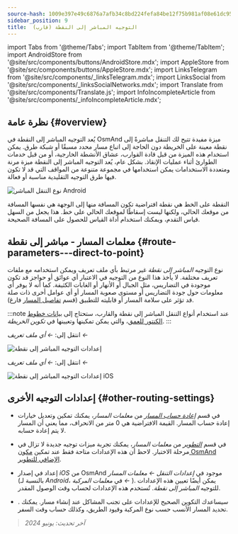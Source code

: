 ```yaml
---
source-hash: 1009e397e49c6876a7afb34c8bd224fefa84be12f75b981af08e61dc95164eaf
sidebar_position: 9
title:  التوجيه المباشر إلى النقطة (قارب)
---
```

import Tabs from '@theme/Tabs';
import TabItem from '@theme/TabItem';
import AndroidStore from '@site/src/components/buttons/AndroidStore.mdx';
import AppleStore from '@site/src/components/buttons/AppleStore.mdx';
import LinksTelegram from '@site/src/components/_linksTelegram.mdx';
import LinksSocial from '@site/src/components/_linksSocialNetworks.mdx';
import Translate from '@site/src/components/Translate.js';
import InfoIncompleteArticle from '@site/src/components/_infoIncompleteArticle.mdx';



## نظرة عامة {#overview}

يُعد التوجيه المباشر إلى النقطة في OsmAnd ميزة مفيدة تتيح لك التنقل مباشرةً إلى نقطة معينة على الخريطة دون الحاجة إلى اتباع مسار محدد مسبقًا أو شبكة طرق. يمكن استخدام هذه الميزة من قبل قادة القوارب،
عشاق الأنشطة الخارجية، أو من قبل خدمات الطوارئ أثناء عمليات الإنقاذ. بشكل عام، يُعد التوجيه المباشر إلى النقطة ميزة مرنة ومتعددة الاستخدامات يمكن استخدامها في مجموعة متنوعة من المواقف التي قد لا تكون فيها طرق التوجيه التقليدية مناسبة أو فعالة.

![نوع التنقل المباشر Android](@site/static/img/navigation/boat/direct_navigation_type_android.png)

النقطة على الخط هي نقطة افتراضية تكون المسافة منها إلى الوجهة هي نفسها المسافة من موقعك الحالي، ولكنها ليست إسقاطًا لموقعك الحالي على خط. هذا يجعل من السهل قياس التقدم، ويمكنك استخدام أداة القياس للحصول على المسافة الصحيحة.


## معلمات المسار - مباشر إلى نقطة {#route-parameters---direct-to-point}

نوع التوجيه *المباشر إلى نقطة* غير مرتبط بأي ملف تعريف ويمكن استخدامه مع ملفات تعريف مختلفة.
لا يأخذ هذا النوع من التوجيه في الاعتبار أي عوائق أو حواجز قد تكون موجودة في التضاريس، مثل الجبال أو الأنهار أو الغابات الكثيفة. كما أنه لا يوفر أي معلومات حول جودة التضاريس أو مستوى صعوبة المسار أو أي عوامل أخرى ذات صلة قد تؤثر على سلامة المسار أو قابليته للتطبيق (قسم [تفاصيل المسار](../setup/route-details.md) فارغ).

:::note
عند استخدام أنواع التنقل المباشر إلى نقطة والقارب، ستحتاج إلى [بيانات خطوط الكنتور للعمق](../../plugins/nautical-charts.md#nautical-map-style)، والتي يمكن تمكينها وتعيينها في *تكوين الخريطة*.
:::

<Tabs groupId="operating-systems" queryString="current-os">

<TabItem value="android" label="Android">

انتقل إلى: *<Translate android="true" ids="shared_string_menu,shared_string_settings"/> ← أي ملف تعريف ← <Translate android="true" ids="routing_settings_2,nav_type_hint"/>*

![إعدادات التوجيه المباشر إلى نقطة](@site/static/img/navigation/routing/direct_to_point_routing_3_andr.png)

</TabItem>

<TabItem value="ios" label="iOS">

انتقل إلى: *<Translate android="true" ids="shared_string_menu,shared_string_settings"/> ← أي ملف تعريف ← <Translate android="true" ids="routing_settings_2,nav_type_hint"/>*

![إعدادات التوجيه المباشر إلى نقطة iOS](@site/static/img/navigation/routing/direct_to_point_ios.png)

</TabItem>

</Tabs>


## إعدادات التوجيه الأخرى {#other-routing-settings}

- في قسم [*إعادة حساب المسار*](../../navigation/guidance/navigation-settings.md#recalculate-route) من *معلمات المسار*، يمكنك تمكين وتعديل خيارات إعادة حساب المسار. القيمة الافتراضية هي 0 متر من الانحراف، مما يعني أن المسار لا يتم إعادة حسابه.

- في قسم [*التطوير*](../guidance/navigation-settings.md#development-settings) من *معلمات المسار*، يمكنك تجربة ميزات توجيه جديدة لا تزال في مرحلة الاختبار. لاحظ أن هذه الإعدادات متاحة فقط عند تمكين [مكون OsmAnd الإضافي للتطوير](../../plugins/development.md).

- إعداد *[<Translate ios="true" ids="road_speeds"/>](../guidance/navigation-settings.md#road-speeds)* في إصدار *iOS* من OsmAnd موجود في *إعدادات التنقل ← معلمات المسار* (بالنسبة لـ *Android*، في *معلمات المركبة ← [<Translate android="true" ids="default_speed_setting_title"/>](../guidance/navigation-settings.md#default-speed--road-speeds)*). يمكن أيضًا تعيين هذه الإعدادات للتوجيه *المباشر إلى نقطة*. تُستخدم هذه الإعدادات لحساب وقت الوصول المقدر.

- *[<Translate ios="true" ids="vehicle_parameters"/>](../guidance/navigation-settings.md#vehicle-parameters)*. سيساعدك التكوين الصحيح للإعدادات على تجنب المشاكل عند إنشاء مسار. يمكنك تحديد المسار الأنسب حسب نوع المركبة وقيود الطريق، وكذلك حساب وقت السفر.

> *آخر تحديث: يونيو 2024*